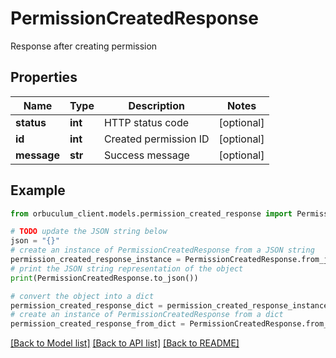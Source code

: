 # PermissionCreatedResponse

Response after creating permission

## Properties

Name | Type | Description | Notes
------------ | ------------- | ------------- | -------------
**status** | **int** | HTTP status code | [optional] 
**id** | **int** | Created permission ID | [optional] 
**message** | **str** | Success message | [optional] 

## Example

```python
from orbuculum_client.models.permission_created_response import PermissionCreatedResponse

# TODO update the JSON string below
json = "{}"
# create an instance of PermissionCreatedResponse from a JSON string
permission_created_response_instance = PermissionCreatedResponse.from_json(json)
# print the JSON string representation of the object
print(PermissionCreatedResponse.to_json())

# convert the object into a dict
permission_created_response_dict = permission_created_response_instance.to_dict()
# create an instance of PermissionCreatedResponse from a dict
permission_created_response_from_dict = PermissionCreatedResponse.from_dict(permission_created_response_dict)
```
[[Back to Model list]](../README.md#documentation-for-models) [[Back to API list]](../README.md#documentation-for-api-endpoints) [[Back to README]](../README.md)


